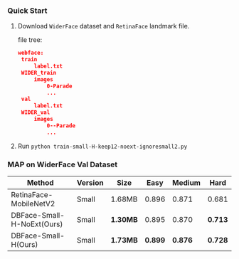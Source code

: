 ### Quick Start

1. Download `WiderFace` dataset and `RetinaFace` landmark file.

   file tree:

   ```json
   webface:
   	train
   		label.txt
   	WIDER_train
   		images
   			0-Parade
   			...
   	val
   		label.txt
   	WIDER_val
   		images
   			0--Parade
   			...
   ```

2. Run `python train-small-H-keep12-noext-ignoresmall2.py`



### MAP on WiderFace Val Dataset

| Method                     | Version | Size       | Easy  | Medium | Hard      |
| -------------------------- | ------- | ---------- | ----- | ------ | --------- |
| RetinaFace-MobileNetV2     | Small   | 1.68MB     | 0.896 | 0.871  | 0.681     |
| DBFace-Small-H-NoExt(Ours) | Small   | **1.30MB** | 0.895 | 0.870  | **0.713** |
| DBFace-Small-H(Ours)       | Small   | **1.73MB** | **0.899** | **0.876** | **0.728** |
